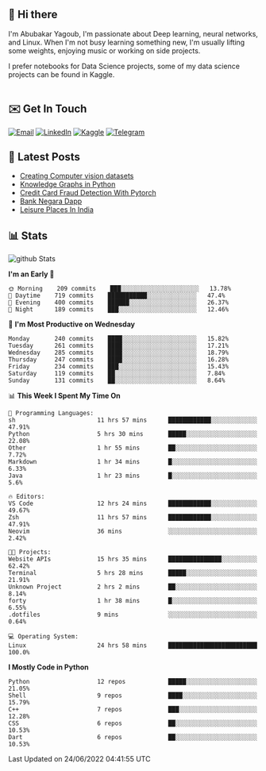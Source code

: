 ## 👋 Hi there

I'm Abubakar Yagoub, I'm passionate about Deep learning, neural networks, and
Linux. When I'm not busy learning something new, I'm usually lifting some
weights, enjoying music or working on side projects.

I prefer notebooks for Data Science projects, some of my data science projects
can be found in Kaggle. <br> <br>

## ✉️ Get In Touch

[![Email](https://img.shields.io/badge/Email-f1f1f1?style=for-the-badge&logo=gmail&logoColor=0f111a)](mailto:hi@blacksuan19.dev)
[![LinkedIn](https://img.shields.io/badge/LinkedIn-0077B5?style=for-the-badge&logo=linkedin&logoColor=white)](https://www.linkedin.com/in/blacksuan19/)
[![Kaggle](https://img.shields.io/badge/Kaggle-5acfff?style=for-the-badge&logo=kaggle&logoColor=white)](http://kaggle.com/abubakaryagob/)
[![Telegram](https://img.shields.io/badge/Telegram-2CA5E0?style=for-the-badge&logo=telegram&logoColor=white)](https://t.me/blacksuan19)

## 📩 Latest Posts

<!-- BLOG-POST-LIST:START -->
- [Creating Computer vision datasets](http://blacksuan19.dev/blog/creating-datasets/)
- [Knowledge Graphs in Python](http://blacksuan19.dev/projects/Knowledge_Graphs/)
- [Credit Card Fraud Detection With Pytorch](http://blacksuan19.dev/projects/credit-card-fraud-detection-with-pytorch/)
- [Bank Negara Dapp](http://blacksuan19.dev/projects/bank-negara/)
- [Leisure Places In India](http://blacksuan19.dev/projects/leisure-places-in-india/)
<!-- BLOG-POST-LIST:END -->

## 📊 Stats

![github Stats](https://github-readme-stats.vercel.app/api?username=blacksuan19&theme=github_dark&show_icons=true&count_private=true&custom_title=Github%20Stats&hide_border=true)

<!--START_SECTION:waka-->
**I'm an Early 🐤** 

```text
🌞 Morning    209 commits    ███░░░░░░░░░░░░░░░░░░░░░░   13.78% 
🌆 Daytime    719 commits    ███████████░░░░░░░░░░░░░░   47.4% 
🌃 Evening    400 commits    ██████░░░░░░░░░░░░░░░░░░░   26.37% 
🌙 Night      189 commits    ███░░░░░░░░░░░░░░░░░░░░░░   12.46%

```
📅 **I'm Most Productive on Wednesday** 

```text
Monday       240 commits    ████░░░░░░░░░░░░░░░░░░░░░   15.82% 
Tuesday      261 commits    ████░░░░░░░░░░░░░░░░░░░░░   17.21% 
Wednesday    285 commits    ████░░░░░░░░░░░░░░░░░░░░░   18.79% 
Thursday     247 commits    ████░░░░░░░░░░░░░░░░░░░░░   16.28% 
Friday       234 commits    ███░░░░░░░░░░░░░░░░░░░░░░   15.43% 
Saturday     119 commits    ██░░░░░░░░░░░░░░░░░░░░░░░   7.84% 
Sunday       131 commits    ██░░░░░░░░░░░░░░░░░░░░░░░   8.64%

```


📊 **This Week I Spent My Time On** 

```text
💬 Programming Languages: 
sh                       11 hrs 57 mins      ████████████░░░░░░░░░░░░░   47.91% 
Python                   5 hrs 30 mins       █████░░░░░░░░░░░░░░░░░░░░   22.08% 
Other                    1 hr 55 mins        ██░░░░░░░░░░░░░░░░░░░░░░░   7.72% 
Markdown                 1 hr 34 mins        █░░░░░░░░░░░░░░░░░░░░░░░░   6.33% 
Java                     1 hr 23 mins        █░░░░░░░░░░░░░░░░░░░░░░░░   5.6%

🔥 Editors: 
VS Code                  12 hrs 24 mins      ████████████░░░░░░░░░░░░░   49.67% 
Zsh                      11 hrs 57 mins      ████████████░░░░░░░░░░░░░   47.91% 
Neovim                   36 mins             ░░░░░░░░░░░░░░░░░░░░░░░░░   2.42%

🐱‍💻 Projects: 
Website APIs             15 hrs 35 mins      ███████████████░░░░░░░░░░   62.42% 
Terminal                 5 hrs 28 mins       █████░░░░░░░░░░░░░░░░░░░░   21.91% 
Unknown Project          2 hrs 2 mins        ██░░░░░░░░░░░░░░░░░░░░░░░   8.14% 
forty                    1 hr 38 mins        █░░░░░░░░░░░░░░░░░░░░░░░░   6.55% 
.dotfiles                9 mins              ░░░░░░░░░░░░░░░░░░░░░░░░░   0.64%

💻 Operating System: 
Linux                    24 hrs 58 mins      █████████████████████████   100.0%

```

**I Mostly Code in Python** 

```text
Python                   12 repos            █████░░░░░░░░░░░░░░░░░░░░   21.05% 
Shell                    9 repos             ████░░░░░░░░░░░░░░░░░░░░░   15.79% 
C++                      7 repos             ███░░░░░░░░░░░░░░░░░░░░░░   12.28% 
CSS                      6 repos             ██░░░░░░░░░░░░░░░░░░░░░░░   10.53% 
Dart                     6 repos             ██░░░░░░░░░░░░░░░░░░░░░░░   10.53%

```



 Last Updated on 24/06/2022 04:41:55 UTC
<!--END_SECTION:waka-->
